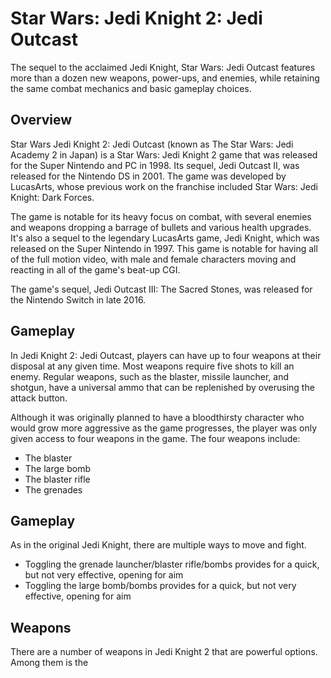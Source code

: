 # Star Wars: Jedi Knight 2: Jedi Outcast

The sequel to the acclaimed Jedi Knight, Star Wars: Jedi Outcast features more than a dozen new weapons, power-ups, and enemies, while retaining the same combat mechanics and basic gameplay choices.

## Overview

Star Wars Jedi Knight 2: Jedi Outcast (known as The Star Wars: Jedi Academy 2 in Japan) is a Star Wars: Jedi Knight 2 game that was released for the Super Nintendo and PC in 1998. Its sequel, Jedi Outcast II, was released for the Nintendo DS in 2001. The game was developed by LucasArts, whose previous work on the franchise included Star Wars: Jedi Knight: Dark Forces.

The game is notable for its heavy focus on combat, with several enemies and weapons dropping a barrage of bullets and various health upgrades. It's also a sequel to the legendary LucasArts game, Jedi Knight, which was released on the Super Nintendo in 1997. This game is notable for having all of the full motion video, with male and female characters moving and reacting in all of the game's beat-up CGI.

The game's sequel, Jedi Outcast III: The Sacred Stones, was released for the Nintendo Switch in late 2016.

## Gameplay

In Jedi Knight 2: Jedi Outcast, players can have up to four weapons at their disposal at any given time. Most weapons require five shots to kill an enemy. Regular weapons, such as the blaster, missile launcher, and shotgun, have a universal ammo that can be replenished by overusing the attack button.

Although it was originally planned to have a bloodthirsty character who would grow more aggressive as the game progresses, the player was only given access to four weapons in the game. The four weapons include:

*   The blaster
*   The large bomb
*   The blaster rifle
*   The grenades

## Gameplay

As in the original Jedi Knight, there are multiple ways to move and fight.

*   Toggling the grenade launcher/blaster rifle/bombs provides for a quick, but not very effective, opening for aim
*   Toggling the large bomb/bombs provides for a quick, but not very effective, opening for aim

## Weapons

There are a number of weapons in Jedi Knight 2 that are powerful options. Among them is the